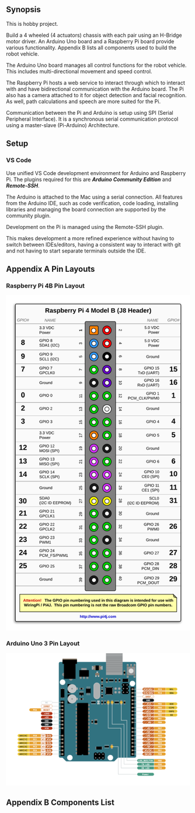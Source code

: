 ## Synopsis

This is hobby project.

Build a 4 wheeled (4 actuators) chassis with each pair using an H-Bridge motor driver.  An Arduino Uno board and a Raspberry Pi board provide various functionality.  Appendix B lists all components used to build the robot vehicle.

The Arduino Uno board manages all control functions for the robot vehicle.  This includes multi-directional movement and speed control.

The Raspberry Pi hosts a web service to interact through which to interact with and have bidirectional communication with the Arduino board.  The Pi also has a camera attached to it for object detection and facial recognition.  As well, path calculations and speech  are more suited for the Pi.

Communication between the Pi and Arduino is setup using SPI (Serial Peripheral Interface).  It is a synchronous serial communication protocol using a master-slave (Pi-Arduino) Architecture.
## Setup

### VS Code

Use unified VS Code development environment for Arduino and Raspberry Pi.  The plugins required for this are ***Arduino Community Edition*** and ***Remote-SSH***.  

The Arduino is attached to the Mac using a serial connection.  All features from the Arduino IDE, such as code verification, code loading, installing libraries and managing the board connection are supported by the community plugin.

Development on the Pi is managed using the Remote-SSH plugin.

This makes development a more refined experience without having to switch between IDEs/editors, having a consistent way to interact with git and not having to start separate terminals outside the IDE.

## Appendix A Pin Layouts
### Raspberry Pi 4B Pin Layout
![alt text](Raspberri-Pi-4-Pins.png)

### Arduino Uno 3 Pin Layout

![alt text](Arduino-Pins.png)

## Appendix B Components List
